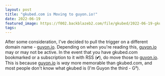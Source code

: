 ```yaml
---
layout: post
title: "gkubed.com is Moving to guyon.io!"
date: 2022-06-19
featured_image: https://f002.backblazeb2.com/file/gkubed/2022-06-19-gkubed.com-is-moving-to-guyon.io/IMG_8792-1200.jpg
tags:
---
```


After some consideration, I've decided to pull the trigger on a different domain name - [guyon.io](https://guyon.io). Depending on when you're reading this, [guyon.io](https://guyon.io) may or may not be active. In the event that you have gkubed.com bookmarked or a subscription to it with RSS (💕), do move those to [guyon.io](https://guyon.io). This is because [guyon.io](https://guyon.io) is *way* more memorable than gkubed.com, and most people don't know what gkubed is (I'm Guyon the third - G³).
